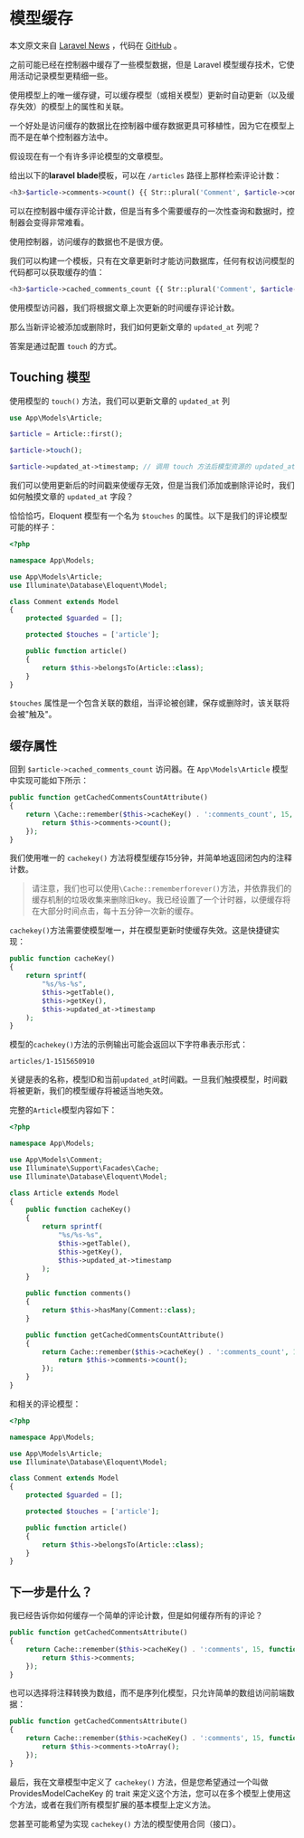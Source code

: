 # 模型缓存

本文原文来自 [Laravel News](https://laravel-news.com/laravel-model-caching) ，代码在 [GitHub](https://github.com/curder/laravel-model-caching) 。

之前可能已经在控制器中缓存了一些模型数据，但是 Laravel 模型缓存技术，它使用活动记录模型更精细一些。

使用模型上的唯一缓存键，可以缓存模型（或相关模型）更新时自动更新（以及缓存失效）的模型上的属性和关联。

一个好处是访问缓存的数据比在控制器中缓存数据更具可移植性，因为它在模型上而不是在单个控制器方法中。

假设现在有一个有许多评论模型的文章模型。

给出以下的**laravel blade**模板，可以在 `/articles` 路径上那样检索评论计数：

```php
<h3>$article->comments->count() {{ Str::plural('Comment', $article->comments->count())</h3>
```

可以在控制器中缓存评论计数，但是当有多个需要缓存的一次性查询和数据时，控制器会变得非常难看。

使用控制器，访问缓存的数据也不是很方便。

我们可以构建一个模板，只有在文章更新时才能访问数据库，任何有权访问模型的代码都可以获取缓存的值：

```php
<h3>$article->cached_comments_count {{ Str::plural('Comment', $article->cached_comments_count)</h3>
```

使用模型访问器，我们将根据文章上次更新的时间缓存评论计数。

那么当新评论被添加或删除时，我们如何更新文章的 `updated_at` 列呢？

答案是通过配置 `touch` 的方式。

## Touching 模型

使用模型的 `touch()` 方法，我们可以更新文章的 `updated_at` 列

```php
use App\Models\Article;

$article = Article::first();

$article->touch();

$article->updated_at->timestamp; // 调用 touch 方法后模型资源的 updated_at 字段将被更新
```

我们可以使用更新后的时间戳来使缓存无效，但是当我们添加或删除评论时，我们如何触摸文章的 `updated_at` 字段？

恰恰恰巧，Eloquent 模型有一个名为 `$touches` 的属性。以下是我们的评论模型可能的样子：

```php
<?php

namespace App\Models;

use App\Models\Article;
use Illuminate\Database\Eloquent\Model;

class Comment extends Model
{
    protected $guarded = [];

    protected $touches = ['article'];

    public function article()
    {
        return $this->belongsTo(Article::class);
    }
}
```

`$touches` 属性是一个包含关联的数组，当评论被创建，保存或删除时，该关联将会被"触及"。

## 缓存属性

回到 `$article->cached_comments_count` 访问器。在 `App\Models\Article` 模型中实现可能如下所示：

```php
public function getCachedCommentsCountAttribute()
{
    return \Cache::remember($this->cacheKey() . ':comments_count', 15, function () {
        return $this->comments->count();
    });
}
```

我们使用唯一的 `cachekey()` 方法将模型缓存15分钟，并简单地返回闭包内的注释计数。

> 请注意，我们也可以使用`\Cache::rememberforever()`方法，并依靠我们的缓存机制的垃圾收集来删除旧key。我已经设置了一个计时器，以便缓存将在大部分时间点击，每十五分钟一次新的缓存。

`cachekey()`方法需要使模型唯一，并在模型更新时使缓存失效。这是快捷键实现：

```php
public function cacheKey()
{
    return sprintf(
        "%s/%s-%s",
        $this->getTable(),
        $this->getKey(),
        $this->updated_at->timestamp
    );
}
```

模型的`cachekey()`方法的示例输出可能会返回以下字符串表示形式：

```
articles/1-1515650910
```

关键是表的名称，模型ID和当前`updated_at`时间戳。一旦我们触摸模型，时间戳将被更新，我们的模型缓存将被适当地失效。

完整的`Article`模型内容如下：

```php
<?php

namespace App\Models;

use App\Models\Comment;
use Illuminate\Support\Facades\Cache;
use Illuminate\Database\Eloquent\Model;

class Article extends Model
{
    public function cacheKey()
    {
        return sprintf(
            "%s/%s-%s",
            $this->getTable(),
            $this->getKey(),
            $this->updated_at->timestamp
        );
    }

    public function comments()
    {
        return $this->hasMany(Comment::class);
    }

    public function getCachedCommentsCountAttribute()
    {
        return Cache::remember($this->cacheKey() . ':comments_count', 15, function () {
            return $this->comments->count();
        });
    }
}
```

和相关的评论模型：

```php
<?php

namespace App\Models;

use App\Models\Article;
use Illuminate\Database\Eloquent\Model;

class Comment extends Model
{
    protected $guarded = [];

    protected $touches = ['article'];

    public function article()
    {
        return $this->belongsTo(Article::class);
    }
}
```

## 下一步是什么？

我已经告诉你如何缓存一个简单的评论计数，但是如何缓存所有的评论？

```php
public function getCachedCommentsAttribute()
{
    return Cache::remember($this->cacheKey() . ':comments', 15, function () {
        return $this->comments;
    });
}
```

也可以选择将注释转换为数组，而不是序列化模型，只允许简单的数组访问前端数据：

```php
public function getCachedCommentsAttribute()
{
    return Cache::remember($this->cacheKey() . ':comments', 15, function () {
        return $this->comments->toArray();
    });
}
```

最后，我在文章模型中定义了 `cachekey()` 方法，但是您希望通过一个叫做 ProvidesModelCacheKey 的 trait 来定义这个方法，您可以在多个模型上使用这个方法，或者在我们所有模型扩展的基本模型上定义方法。

您甚至可能希望为实现 `cachekey()` 方法的模型使用合同（接口）。
